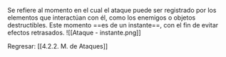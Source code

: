 
Se refiere al momento en el cual el ataque puede ser registrado por los elementos que interactúan con él, como los enemigos o objetos destructibles. Este momento ==es de un instante==, con el fin de evitar efectos retrasados.
![[Ataque - instante.png]]


Regresar: [[4.2.2. M. de Ataques]]